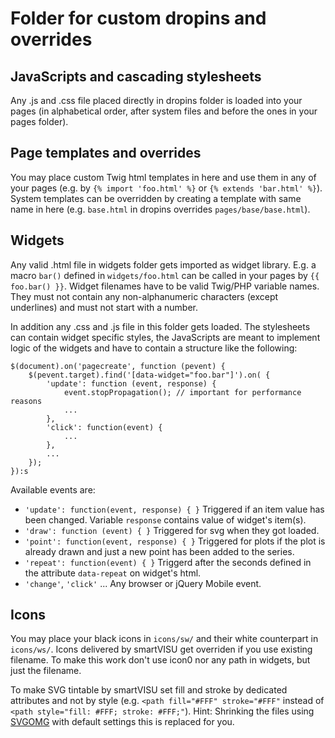 # Folder for custom dropins and overrides

## JavaScripts and cascading stylesheets
Any .js and .css file placed directly in dropins folder is loaded into your pages (in alphabetical order, after system files and before the ones in your pages folder).

## Page templates and overrides
You may place custom Twig html templates in here and use them in any of your pages (e.g. by `{% import 'foo.html' %}` or `{% extends 'bar.html' %}`).
System templates can be overridden by creating a template with same name in here (e.g. `base.html` in dropins overrides `pages/base/base.html`).

## Widgets
Any valid .html file in widgets folder gets imported as widget library. E.g. a macro `bar()` defined in `widgets/foo.html` can be called in your pages by `{{ foo.bar() }}`.
Widget filenames have to be valid Twig/PHP variable names. They must not contain any non-alphanumeric characters (except underlines) and must not start with a number.

In addition any .css and .js file in this folder gets loaded. The stylesheets can contain widget specific styles, the JavaScripts are meant to implement logic of the widgets and have to contain a structure like the following:
```
$(document).on('pagecreate', function (pevent) {
	$(pevent.target).find('[data-widget="foo.bar"]').on( {
		'update': function (event, response) {
			event.stopPropagation(); // important for performance reasons
			...
		},
		'click': function(event) {
			...
		},
		...
	});
}):s
```
Available events are:
* `'update': function(event, response) { }`
 Triggered if an item value has been changed. Variable `response` contains value of widget's item(s).
* `'draw': function (event) { }`
 Triggered for svg when they got loaded.
* `'point': function(event, response) { }`
 Triggered for plots if the plot is already drawn and just a new point has been added to the series.
* `'repeat': function(event) { }`
 Triggerd after the seconds defined in the attribute `data-repeat` on widget's html.
* `'change'`, `'click'` ...
 Any browser or jQuery Mobile event.
 
## Icons
You may place your black icons in `icons/sw/` and their white counterpart in `icons/ws/`.
Icons delivered by smartVISU get overriden if you use existing filename. To make this work don't use icon0 nor any path in widgets, but just the filename.

To make SVG tintable by smartVISU set fill and stroke by dedicated attributes and not by style (e.g. `<path fill="#FFF" stroke="#FFF"` instead of `<path style="fill: #FFF; stroke: #FFF;"`).
Hint: Shrinking the files using [SVGOMG](https://jakearchibald.github.io/svgomg/) with default settings this is replaced for you.
